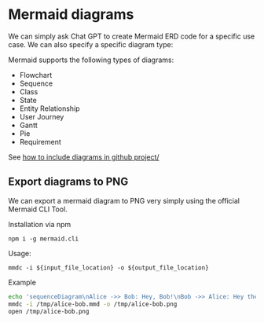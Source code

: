 # Mermaid diagrams

We can simply ask Chat GPT to create Mermaid ERD code for a specific use case.
We can also specify a specific diagram type:

Mermaid supports the following types of diagrams:

- Flowchart
- Sequence
- Class
- State
- Entity Relationship
- User Journey
- Gantt
- Pie
- Requirement

See [how to include diagrams in github project/](https://www.makeuseof.com/how-to-include-diagrams-in-github-project/)

## Export diagrams to PNG

We can export a mermaid diagram to PNG very simply using the official Mermaid CLI Tool.

Installation via npm

`npm i -g mermaid.cli`

Usage:

`mmdc -i ${input_file_location} -o ${output_file_location}`

Example

```bash
echo 'sequenceDiagram\nAlice ->> Bob: Hey, Bob!\nBob ->> Alice: Hey there, Alice!' > /tmp/alice-bob.mmd
mmdc -i /tmp/alice-bob.mmd -o /tmp/alice-bob.png
open /tmp/alice-bob.png
```